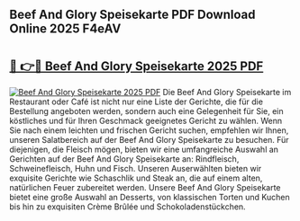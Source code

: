 ## Beef And Glory Speisekarte PDF Download Online 2025 F4eAV

# <h2><a href="http://gc6zm6v.nevu.top/?p=Beef+And+Glory+Speisekarte">🔗 👉🔴 Beef And Glory Speisekarte 2025 PDF</a></h2>

[![Beef And Glory Speisekarte 2025 PDF](https://i.imgur.com/dBaPXMq.png)](http://gc6zm6v.nevu.top/?p=Beef+And+Glory+Speisekarte)
Die Beef And Glory Speisekarte im Restaurant oder Café ist nicht nur eine Liste der Gerichte, die für die Bestellung angeboten werden, sondern auch eine Gelegenheit für Sie, ein köstliches und für Ihren Geschmack geeignetes Gericht zu wählen. Wenn Sie nach einem leichten und frischen Gericht suchen, empfehlen wir Ihnen, unseren Salatbereich auf der Beef And Glory Speisekarte zu besuchen. Für diejenigen, die Fleisch mögen, bieten wir eine umfangreiche Auswahl an Gerichten auf der Beef And Glory Speisekarte an: Rindfleisch, Schweinefleisch, Huhn und Fisch. Unseren Auserwählten bieten wir exquisite Gerichte wie Schaschlik und Steak an, die auf einem alten, natürlichen Feuer zubereitet werden. Unsere Beef And Glory Speisekarte bietet eine große Auswahl an Desserts, von klassischen Torten und Kuchen bis hin zu exquisiten Crème Brûlée und Schokoladenstückchen.
